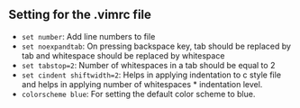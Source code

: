 ## Setting for the .vimrc file

- `set number`: Add line numbers to file
- `set noexpandtab`: On pressing backspace key, tab should be replaced by tab and whitespace should be replaced by whitespace
- `set tabstop=2`: Number of whitespaces in a tab should be equal to 2
- `set cindent shiftwidth=2`:	Helps in applying indentation to c style file and helps in applying number of whitespaces * indentation level.
- `colorscheme blue`: For setting the default color scheme to blue.
